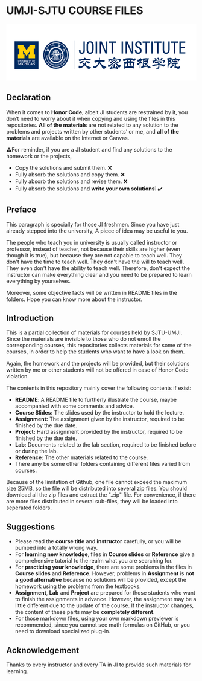 # UMJI-SJTU COURSE FILES

<div><img src="https://github.com/no-code-comments/SJTU-UMJI-Course-Files/raw/master/logo/ji_logo.png" alt="ji_logo" width="600" height="150" /></div>

## Declaration

When it comes to **Honor Code**, albeit JI students are restrained by it, you don’t need to worry about it when copying and using the files in this repositories. **All of the materials** are not related to any solution to the problems and projects written by other students’ or me, and **all of the materials** are available on the Internet or Canvas.

:warning:For reminder, if you are a JI student and find any solutions to the homework or the projects,

- Copy the solutions and submit them. :x:
- Fully absorb the solutions and copy them. :x:
- Fully absorb the solutions and revise them. :x:
- Fully absorb the solutions and **write your own solutions**:grey_exclamation: :heavy_check_mark:

## Preface

This paragraph is specially for those JI freshmen. Since you have just already stepped into the university, A piece of idea may be useful to you.

The people who teach you in university is usually called instructor or professor, instead of teacher, not because their skills are higher (even though it is true), but because they are not capable to teach well. They don't have the time to teach well. They don't have the will to teach well. They even don't have the ability to teach well. Therefore, don't expect the instructor can make everything clear and you need to be prepared to learn everything by yourselves.

Moreover, some objective facts will be written in README files in the folders. Hope you can know more about the instructor.

## Introduction

This is a partial collection of materials for courses held by SJTU-UMJI. Since the materials are invisible to those who do not enroll the corresponding courses, this repositories collects materials for some of the courses, in order to help the students who want to have a look on them.

Again, the homework and the projects will be provided, but their solutions written by me or other students will not be offered in case of Honor Code violation. 

The contents in this repository mainly cover the following contents if exist:

- **README**: A README file to furtherly illustrate the course, maybe accompanied with some comments and advice.
- **Course Slides:** The slides used by the instructor to hold the lecture. 
- **Assignment:** The assignment given by the instructor, required to be finished by the due date.
- **Project:** Hard assignment provided by the instructor, required to be finished by the due date.
- **Lab**: Documents related to the lab section, required to be finished before or during the lab.
- **Reference:** The other materials related to the course.
- There amy be some other folders containing different files varied from courses.

Because of the limitation of Github, one file cannot exceed the maximum size 25MB, so the file will be distributed into several zip files. You should download all the zip files and extract the ".zip" file. For convenience, if there are more files distributed in several sub-files, they will be loaded into seperated folders.

## Suggestions

- Please read the **course title** and **instructor** carefully, or you will be pumped into a totally wrong way.
- For **learning new knowledge**, files in **Course slides** or **Reference** give a comprehensive tutorial to the realm what you are searching for. 
- For **practicing your knowledge**, there are some problems in the files in **Course slides** and **Reference**. However, problems in **Assignment** is **not a good alternative** because no solutions will be provided, except the homework using the problems from the textbooks.
- **Assignment**, **Lab** and **Project** are prepared for those students who want to finish the assignments in advance. However, the assignment may be a little different due to the update of the course. If the instructor changes, the content of these parts may be **completely different**.
- For those markdown files, using your own markdown previewer is recommended, since you cannot see math formulas on GitHub, or you need to download specialized plug-in.

## Acknowledgement

Thanks to every instructor and every TA in JI to provide such materials for learning. 
